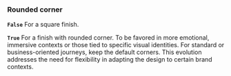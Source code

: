 ### Rounded corner

**`False`**
For a square finish.

**`True`**
For a finish with rounded corner. To be favored in more emotional, immersive contexts or those tied to specific visual identities. For standard or business-oriented journeys, keep the default corners. This evolution addresses the need for flexibility in adapting the design to certain brand contexts.